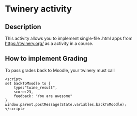 # Twinery activity

## Description

This activity allows you to implement single-file .html apps from https://twinery.org/ as a activity in a course.

## How to implement Grading

To pass grades back to Moodle, your twinery must call

~~~
<script>
set backToMoodle to {
    type:"twine_result",
    score:23,
    feedback: "You are awesome"
}
window.parent.postMessage(State.variables.backToMoodle);
</script>
~~~